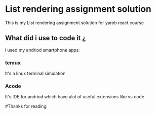 # List rendering assignment solution 

This is my List rendering assignment solution for yarob react course

## What did i use to code it ¿
 i used my andriod smartphone apps:
 

### temux
It's a linux terminal simulation

### Acode
It's IDE for andriod which have alot of useful extensions like vs code

#Thanks for reading 